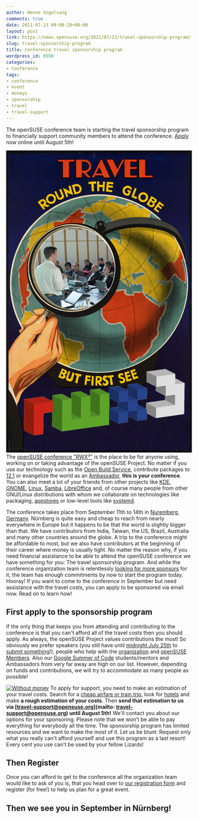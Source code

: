 ```yaml
---
author: Henne Vogelsang
comments: true
date: 2011-07-23 09:00:20+00:00
layout: post
link: https://news.opensuse.org/2011/07/23/travel-sponsorship-program/
slug: travel-sponsorship-program
title: Conference travel sponsorship program
wordpress_id: 9598
categories:
- Conference
tags:
- conference
- event
- moneys
- sponsorship
- travel
- travel-support
---
```


The openSUSE conference team is starting the travel sponsorship program to financially support community members to attend the conference.
[Apply](mailto:travel-support@opensuse.org) now online until August 5th!


[![Travel round the globe but first see RWX³](/wp-content/uploads/2011/07/travel_rwx3.jpg)](//www.flickr.com/photos/boston_public_library/3530715781/)The [openSUSE conference "RWX³"](//conference.opensuse.org) is the place to be for anyone using, working on  or taking advantage of the openSUSE Project. No matter if you use our  technology such as the [Open Build Service](//openbuildservice.org/), contribute packages to [12.1](//en.opensuse.org/Portal:Distribution) or evangelize the world as an [Ambassador](//en.opensuse.org/Portal:Ambassadors), **this is your conference**. You can also meet a lot of your friends from other projects like [KDE](//www.kde.org/), [GNOME](//www.gnome.org), [Linux](//kernel.org/), [Samba](//www.samba.org/), [LibreOffice](//libreoffice.org/) and, of course many people from other GNU/Linux distributions with whom we collaborate on technologies like packaging, [appstores](//distributions.freedesktop.org/wiki/AppStream) or low-level tools like [systemd](//www.freedesktop.org/wiki/Software/systemd).

The conference takes place from September 11th to 14th in [Nuremberg, Germany](//www.tourismus.nuernberg.de/v04/pub/index.html?navID=en1). Nürnberg is quite easy and cheap to reach from nearly everywhere in Europe but it happens to  be that the world is slightly bigger than that. We have contributors from India, Taiwan, the US, Brazil, Australia and many  other countries around the globe. A trip to the conference might be affordable to most, but we also have contributors at the beginning of their career where money is usually tight. No matter the reason why, if you need financial assistance to be able to attend the openSUSE conference we have something for you: The travel sponsorship program. And while the conference organization team is relentlessly [looking for more sponsors](//news.opensuse.org/2011/06/08/opensuse-conference-looking-for-sponsors/) for it, the team has enough commitments by now to start the program today. Hooray! If you want to come to the conference in September but need assistance with the travel costs, you can apply to be sponsored via email now. Read on to learn how!

<!-- more -->


## First apply to the sponsorship program


If the only thing that keeps you from attending and contributing to the conference is that you can't afford all of the travel costs then you should apply. As always, the openSUSE Project values contributions the most! So obviously we prefer speakers (you still have until [midnight July 25th](//www.timeanddate.com/worldclock/fixedtime.html?day=25&month=7&year=2011&hour=0&min=0&sec=0&p1=0) to [submit something](//news.opensuse.org/2011/07/11/opensuse-conference-cfp-deadline-extended/)!), people who help with the [organization](//en.opensuse.org/openSUSE:Conference_meeting) and [openSUSE Members](//en.opensuse.org/openSUSE:Members). Also our [Google Summer of Code](//news.opensuse.org/2011/05/25/ready-set-code/) students/mentors and Ambassadors from very far away are high on our list. However, depending on funds and contributions, we will try to accommodate as many people as possible!

[![Without money](//farm4.static.flickr.com/3210/3035489052_7a57df634d_m.jpg)](//www.flickr.com/photos/tobanblack/3035489052/)
To apply for support, you need to make an estimation of your travel costs. Search for a [cheap airfare or train trip](//conference.opensuse.org/how-to-get-there), look for [hotels](//conference.opensuse.org/where-to-stay) and make **a rough estimation of your costs**. Then **send that estimation to us** **via [travel-support@opensuse.org](mailto: travel-support@opensuse.org) until August 5th!** We'll contact you about our options for your sponsoring. Please note that we won't be able to pay everything for everybody all the time. The sponsorship program has limited resources and we want to make the most of it. Let us be blunt: Request only what you really can't afford yourself and use this program as a last resort! Every cent you use can't be used by your fellow Lizards!


## Then Register


Once you can afford to get to the conference all the organization team would like to ask of you is, that you head over to [our registration form](//conference.opensuse.org/indico/confRegistrationFormDisplay.py?confId=2) and register (for free!) to help us plan for a great event.


## Then we see you in September in Nürnberg!
